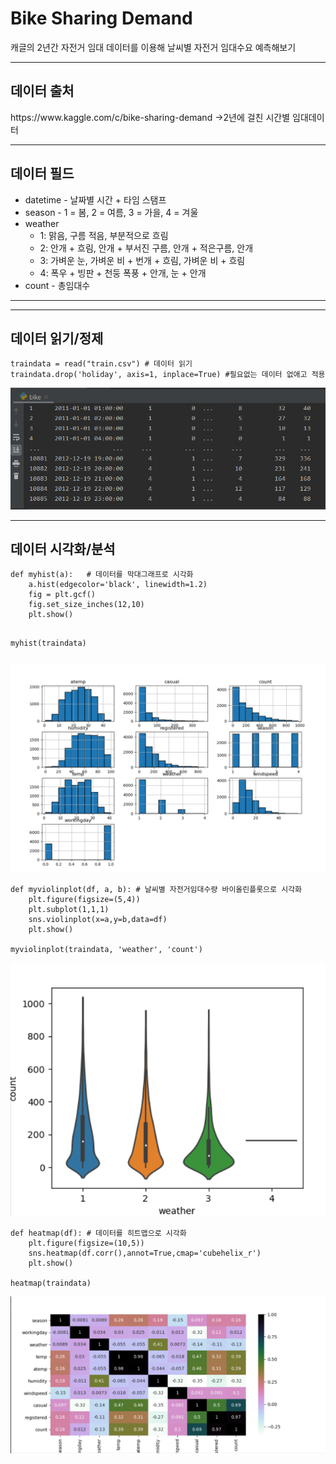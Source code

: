<H1>Bike Sharing Demand </H1> 캐글의 2년간 자전거 임대 데이터를 이용해 날씨별 자전거 임대수요 예측해보기

<HR>

<H2>데이터 출처</H2>
https://www.kaggle.com/c/bike-sharing-demand
->2년에 걸친 시간별 임대데이터
  
<HR>

<H2>데이터 필드</H2>

* datetime - 날짜별 시간 + 타임 스탬프
* season - 1 = 봄, 2 = 여름, 3 = 가을, 4 = 겨울 
* weather
  * 1: 맑음, 구름 적음, 부분적으로 흐림
  * 2: 안개 + 흐림, 안개 + 부서진 구름, 안개 + 적은구름, 안개
  * 3: 가벼운 눈, 가벼운 비 + 번개 + 흐림, 가벼운 비 + 흐림
  * 4: 폭우 + 빙판 + 천둥 폭풍 + 안개, 눈 + 안개
* count - 총임대수
  
<HR>
  
<HR>
  
<H2>데이터 읽기/정제</H2>
<pre><code>traindata = read("train.csv") # 데이터 읽기
traindata.drop('holiday', axis=1, inplace=True) #필요없는 데이터 없애고 적용</code></pre>

![](이미지/데이터.PNG)

<HR>

<H2>데이터 시각화/분석</H2>
<pre><code>def myhist(a):   # 데이터를 막대그래프로 시각화
    a.hist(edgecolor='black', linewidth=1.2)
    fig = plt.gcf()
    fig.set_size_inches(12,10)
    plt.show()
    
myhist(traindata) 
</code></pre>

![](이미지/막대그래프.PNG)

<pre><code>def myviolinplot(df, a, b): # 날씨별 자전거임대수량 바이올린플롯으로 시각화
    plt.figure(figsize=(5,4))
    plt.subplot(1,1,1)
    sns.violinplot(x=a,y=b,data=df)
    plt.show()

myviolinplot(traindata, 'weather', 'count')
</code></pre>

![](이미지/바이올린플롯.PNG)


<pre><code>def heatmap(df): # 데이터를 히트맵으로 시각화
    plt.figure(figsize=(10,5))
    sns.heatmap(df.corr(),annot=True,cmap='cubehelix_r')
    plt.show()

heatmap(traindata)
</code></pre>

![](이미지/히트그래프.PNG)
 
